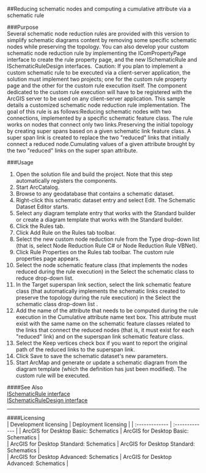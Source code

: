 ##Reducing schematic nodes and computing a cumulative attribute via a schematic rule

###Purpose  
Several schematic node reduction rules are provided with this version to simplify schematic diagrams content by removing some specific schematic nodes while preserving the topology. You can also develop your custom schematic node reduction rule by implementing the IComPropertyPage interface to create the rule property page, and the new ISchematicRule and ISchematicRuleDesign interfaces.  Caution: If you plan to implement a custom schematic rule to be executed via a client-server application, the solution must implement two projects; one for the custom rule property page and the other for the custom rule execution itself. The component dedicated to the custom rule execution will have to be registered with the ArcGIS server to be used on any client-server application. This sample details a customized schematic node reduction rule implementation. The goal of this rule is as follows:Reducing schematic nodes with two connections, implemented by a specific schematic feature class. The rule works on nodes that connect only two links.Preserving the initial topology by creating super spans based on a given schematic link feature class. A super span link is created to replace the two "reduced" links that initially connect a reduced node.Cumulating values of a given attribute brought by the two "reduced" links on the super span attribute.  


###Usage
1. Open the solution file and build the project. Note that this step automatically registers the components.  
1. Start ArcCatalog.  
1. Browse to any geodatabase that contains a schematic dataset.  
1. Right-click this schematic dataset entry and select Edit. The Schematic Dataset Editor starts.  
1. Select any diagram template entry that works with the Standard builder or create a diagram template that works with the Standard builder.  
1. Click the Rules tab.  
1. Click Add Rule on the Rules tab toolbar.  
1. Select the new custom node reduction rule from the Type drop-down list (that is, select Node Reduction Rule C# or Node Reduction Rule VBNet).  
1. Click Rule Properties on the Rules tab toolbar. The custom rule properties page appears.  
1. Select the node schematic feature class (that implements the nodes reduced during the rule execution) in the Select the schematic class to reduce drop-down list.  
1. In the Target superspan link section, select the link schematic feature class (that automatically implements the schematic links created to preserve the topology during the rule execution) in the Select the schematic class drop-down list .  
1. Add the name of the attribute that needs to be computed during the rule execution in the Cumulative attribute name text box. This attribute must exist with the same name on the schematic feature classes related to the links that connect the reduced nodes (that is, it must exist for each "reduced" link) and on the superspan link schematic feature class.  
1. Select the Keep vertices check box if you want to report the original path of the reduced links to the superspan link.  
1. Click Save to save the schematic dataset's new parameters.  
1. Start ArcMap and generate or update a schematic diagram from the diagram template (which the definition has just been modified). The custom rule will be executed.  







####See Also  
[ISchematicRule interface](http://desktop.arcgis.com/search/?q=ISchematicRule%20interface&p=0&language=en&product=arcobjects-sdk-dotnet&version=&n=15&collection=help)  
[ISchematicRuleDesign interface](http://desktop.arcgis.com/search/?q=ISchematicRuleDesign%20interface&p=0&language=en&product=arcobjects-sdk-dotnet&version=&n=15&collection=help)  


---------------------------------

####Licensing  
| Development licensing | Deployment licensing | 
| :------------- | :------------- | 
| ArcGIS for Desktop Basic: Schematics | ArcGIS for Desktop Basic: Schematics |  
| ArcGIS for Desktop Standard: Schematics | ArcGIS for Desktop Standard: Schematics |  
| ArcGIS for Desktop Advanced: Schematics | ArcGIS for Desktop Advanced: Schematics |  



